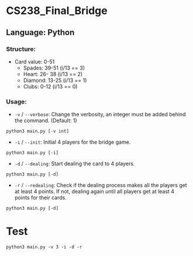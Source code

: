 # CS238_Final_Bridge

## Language: Python

### Structure:
* Card
    value: 0-51
    * Spades: 39-51   	(i/13 == 3)
    * Heart: 26- 38 	(i/13 == 2)
    * Diamond: 13-25 	(i/13 == 1)
    * Clubs: 0-12 		(i/13 == 0) 


### Usage:
* `-v` / `--verbose`: Change the verbosity, an integer must be added behind the command. (Default: 1)
```
python3 main.py [-v int]
```

* `-i` / `--init`: Initial 4 players for the bridge game.
```
python3 main.py [-i]
```

* `-d` / `--dealing`: Start dealing the card to 4 players.
```
python3 main.py [-d]
```

* `-r` / `--redealing`: Check if the dealing process makes all the players get at least 4 points. If not, dealing again until all players get at least 4 points for their cards.
```
python3 main.py [-d]
```

# Test
```
python3 main.py -v 3 -i -d -r
```
